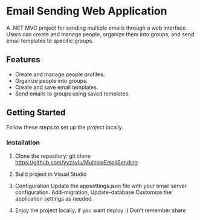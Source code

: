 # Email Sending Web Application

A .NET MVC project for sending multiple emails through a web interface. Users can create and manage people, organize them into groups, and send email templates to specific groups.

## Features

- Create and manage people profiles.
- Organize people into groups.
- Create and save email templates.
- Send emails to groups using saved templates.

## Getting Started

Follow these steps to set up the project locally.

### Installation

1. Clone the repository:
  git clone https://github.com/yvzsylu/MultipleEmailSending

2. Build project in Visual Studio

4. Configuration
  Update the appsettings.json file with your email server configuration.
  Add-migration, Update-database
  Customize the application settings as needed.

6. Enjoy the project locally, if you want deploy :) Don't remember share 

